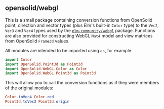 ## opensolid/webgl

This is a small package containing conversion functions from OpenSolid point,
direction and vector types (plus Elm's built-in `Color` type) to the `Vec2`,
`Vec3` and `Vec4` types used by the [`elm-community/webgl`](http://package.elm-lang.org/packages/elm-community/webgl/latest)
package. Functions are also provided for constructing WebGL `Mat4` model and
view matrices from OpenSolid `Frame3d` values.

All modules are intended to be imported using `as`, for example

```elm
import Color
import OpenSolid.Point3d as Point3d
import OpenSolid.WebGL.Color as Color
import OpenSolid.WebGL.Point3d as Point3d
```

This will allow you to call the conversion functions as if they were members of
the original modules:

```elm
Color.toVec4 Color.red
Point3d.toVec3 Point3d.origin
```
